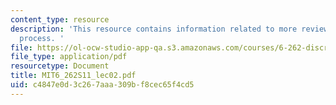 ```yaml
---
content_type: resource
description: 'This resource contains information related to more review; the Bernoulli
  process. '
file: https://ol-ocw-studio-app-qa.s3.amazonaws.com/courses/6-262-discrete-stochastic-processes-spring-2011/c4847e0d3c267aaa309bf8cec65f4cd5_MIT6_262S11_lec02.pdf
file_type: application/pdf
resourcetype: Document
title: MIT6_262S11_lec02.pdf
uid: c4847e0d-3c26-7aaa-309b-f8cec65f4cd5
---
```

